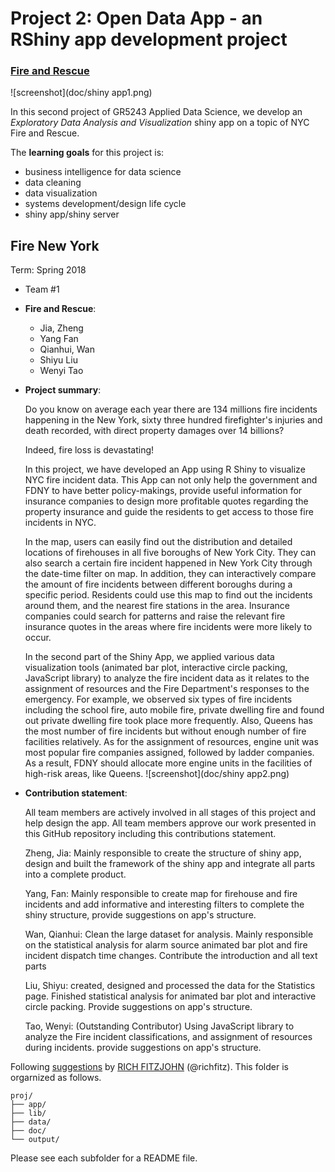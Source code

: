 # Project 2: Open Data App - an RShiny app development project

### [Fire and Rescue](https://guanzy.shinyapps.io/trafficcare2/)

![screenshot](doc/shiny app1.png)

In this second project of GR5243 Applied Data Science, we develop an *Exploratory Data Analysis and Visualization* shiny app on a topic of NYC Fire and Rescue. 

The **learning goals** for this project is:

- business intelligence for data science
- data cleaning
- data visualization
- systems development/design life cycle
- shiny app/shiny server


## Fire New York
Term: Spring 2018

+ Team #1
+ **Fire and Rescue**: 
	+ Jia, Zheng
	+ Yang Fan
	+ Qianhui, Wan
	+ Shiyu Liu
	+ Wenyi Tao

+ **Project summary**: 
	
	Do you know on average each year there are 134 millions fire incidents happening in the New York, sixty three hundred firefighter's injuries and death recorded, with direct property damages over 14 billions? 
	
	Indeed, fire loss is devastating!
		
	In this project, we have developed an App using R Shiny to visualize NYC fire incident data. This App can not only help the government and FDNY to have better policy-makings, provide useful information for insurance companies to design more profitable quotes regarding the property insurance and guide the residents to get access to those fire incidents in NYC. 

	In the map, users can easily find out the distribution and detailed locations of firehouses in all five boroughs of New York City. They can also search a certain fire incident happened in New York City through the date-time filter on map. In addition, they can interactively compare the amount of fire incidents between different boroughs during a specific period. Residents could use this map to find out the incidents around them, and the nearest fire stations in the area. Insurance companies could search for patterns and raise the relevant fire insurance quotes in the areas where fire incidents were more likely to occur. 

	In the second part of the Shiny App, we applied various data visualization tools (animated bar plot, interactive circle packing, JavaScript library) to analyze the fire incident data as it relates to the assignment of resources and the Fire Department's responses to the emergency. For example, we observed six types of fire incidents including the school fire, auto mobile fire, private dwelling fire and found out private dwelling fire took place more frequently. Also, Queens has the most number of fire incidents but without enough number of fire facilities relatively. As for the assignment of resources, engine unit was most popular fire companies assigned, followed by ladder companies. As a result, FDNY should allocate more engine units in the facilities of high-risk areas, like Queens. 
![screenshot](doc/shiny app2.png)

+ **Contribution statement**: 
	
	All team members are actively involved in all stages of this project and help design the app. All team members approve our work presented in this GitHub repository including this contributions statement. 

	Zheng, Jia: Mainly responsible to create the structure of shiny app, design and built the framework of the shiny app and integrate all parts into a complete product. 
	
	Yang, Fan: Mainly responsible to create map for firehouse and fire incidents and add informative and interesting filters to complete the shiny structure, provide suggestions on app's structure. 

	Wan, Qianhui: Clean the large dataset for analysis. Mainly responsible on the statistical analysis for alarm source animated bar plot and fire incident dispatch time changes. Contribute the introduction and all text parts
	
	Liu, Shiyu: created, designed and processed the data for the Statistics page. Finished statistical analysis for animated bar plot and interactive circle packing. Provide suggestions on app's structure.

	Tao, Wenyi: (Outstanding Contributor) Using JavaScript library to analyze the Fire incident classifications, and assignment of resources during incidents. provide suggestions on app's structure.




Following [suggestions](http://nicercode.github.io/blog/2013-04-05-projects/) by [RICH FITZJOHN](http://nicercode.github.io/about/#Team) (@richfitz). This folder is orgarnized as follows.

```
proj/
├── app/
├── lib/
├── data/
├── doc/
└── output/
```

Please see each subfolder for a README file.

